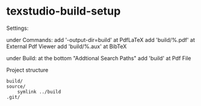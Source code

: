 # texstudio-build-setup

Settings:

under Commands:
add '-output-dir=build' at PdfLaTeX
add 'build/%.pdf' at External Pdf Viewer
add 'build/%.aux' at BibTeX

under Build:
at the bottom "Addtional Search Paths"
add 'build' at Pdf File

Project structure

```
build/
source/
    symlink ../build
.git/
```
